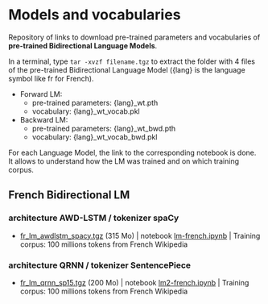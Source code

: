 # Models and vocabularies
Repository of links to download pre-trained parameters and vocabularies of **pre-trained Bidirectional Language Models**.

In a terminal, type `tar -xvzf filename.tgz` to extract the folder with 4 files of the pre-trained Bidirectional Language Model ({lang} is the language symbol like fr for French).

- Forward LM:
  - pre-trained parameters: {lang}_wt.pth
  - vocabulary: {lang}_wt_vocab.pkl
- Backward LM:
  - pre-trained parameters: {lang}_wt_bwd.pth
  - vocabulary: {lang}_wt_vocab_bwd.pkl

For each Language Model, the link to the corresponding notebook is done. It allows to understand how the LM was trained and on which training corpus.

## French Bidirectional LM

### architecture AWD-LSTM / tokenizer spaCy
- [fr_lm_awdlstm_spacy.tgz](https://drive.google.com/open?id=1CN6QqTxnTy_UHVTaIqc53mwSVpJJZtbN) (315 Mo) | notebook [lm-french.ipynb](https://github.com/piegu/language-models/blob/master/lm-french.ipynb) | Training corpus: 100 millions tokens from French Wikipedia

### architecture QRNN / tokenizer SentencePiece
- [fr_lm_qrnn_sp15.tgz](https://drive.google.com/open?id=1cAVj40tI9Q4RVrmn-AzF6dER8xTv1_zM) (200 Mo) | notebook [lm2-french.ipynb](https://github.com/piegu/language-models/blob/master/lm2-french.ipynb) | Training corpus: 100 millions tokens from French Wikipedia
